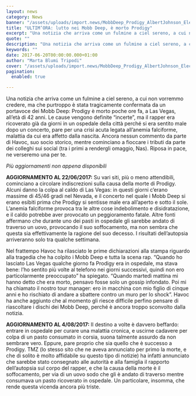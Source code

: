 ```yaml
---
layout: news
category: News
banner: "/assets/uploads/import.news/MobbDeep_Prodigy_AlbertJohnson_Electronic_Beats_940-640x640.jpg"
title: "ULTIM’ORA: lutto nei Mobb Deep, è morto Prodigy"
excerpt: "Una notizia che arriva come un fulmine a ciel sereno, a cui non vorremmo credere, ma che purtroppo è stata tragicamente confermata da un portavoce dei Mobb Deep: Prodigy è morto poche ore fa, a Las Vegas, all’età di 42 anni. Le cause vengono definite “incerte”, ma il rapper era ricoverato già da giorni in un ospedale [&hellip"
quote: ""
description: "Una notizia che arriva come un fulmine a ciel sereno, a cui non vorremmo credere, ma che purtroppo è stata tragicamente confermata da un portavoce dei Mobb Deep: Prodigy è morto poche ore fa, a Las Vegas, all’età di 42 anni. Le cause vengono definite “incerte”, ma il rapper era ricoverato già da giorni in un ospedale [&hellip"
keywords: ""
date: 2017-06-20T00:00:00.000+01:00
author: "Marta Blumi Tripodi"
cover: "/assets/uploads/import.news/MobbDeep_Prodigy_AlbertJohnson_Electronic_Beats_940-640x640.jpg"
pagination:
  enabled: true

---
```


Una notizia che arriva come un fulmine a ciel sereno, a cui non vorremmo credere, ma che purtroppo è stata tragicamente confermata da un portavoce dei Mobb Deep: Prodigy è morto poche ore fa, a Las Vegas, all’età di 42 anni. Le cause vengono definite “incerte”, ma il rapper era ricoverato già da giorni in un ospedale della città perché si era sentito male dopo un concerto, pare per una crisi acuta legata all’anemia falciforme, malattia da cui era affetto dalla nascita. Ancora nessun commento da parte di Havoc, suo socio storico, mentre cominciano a fioccare i tributi da parte dei colleghi sui social (tra i primi a rendergli omaggio, Nas). Riposa in pace, ne verseremo una per te.

_Più aggiornamenti non appena disponibili_

**AGGIORNAMENTO AL 22/06/2017:** Su vari siti, più o meno attendibili, cominciano a circolare indiscrezioni sulla causa della morte di Prodigy. Alcuni danno la colpa al caldo di Las Vegas: in questi giorni c’erano massime di 45/46 gradi nel Nevada, e il concerto nel quale i Mobb Deep si erano esibiti prima che Prodigy si sentisse male era all’aperto e sotto il sole. L’anemia falciforme provoca tra le altre cose indebolimento e disidratazione, e il caldo potrebbe aver provocato un peggioramento fatale. Altre fonti affermano che durante uno dei pasti in ospedale gli sarebbe andato di traverso un uovo, provocando il suo soffocamento, ma non sembra che questa sia effettivamente la ragione del suo decesso. I risultati dell’autopsia arriveranno solo tra qualche settimana.

Nel frattempo Havoc ha rilasciato le prime dichiarazioni alla stampa riguardo alla tragedia che ha colpito i Mobb Deep e tutta la scena rap. “Quando ho lasciato Las Vegas qualche giorno fa Prodigy era in ospedale, ma stava bene: l’ho sentito più volte al telefono nei giorni successivi, quindi non ero particolarmente preoccupato” ha spiegato. “Quando martedì mattina mi hanno detto che era morto, pensavo fosse solo un gossip infondato. Poi mi ha chiamato il nostro tour manager: ero in macchina con mio figlio di cinque anni e ho rischiato di andare a sbattere contro un muro per lo shock”. Havoc ha anche aggiunto che al momento gli riesce difficile perfino pensare di riascoltare i dischi dei Mobb Deep, perché è ancora troppo sconvolto dalla notizia.

**AGGIORNAMENTO AL 4/08/2017:** Il destino a volte è davvero beffardo: entrare in ospedale per curare una malattia cronica, e uscirne cadavere per colpa di un pasto consumato in corsia, suona talmente assurdo da non sembrare vero. Eppure, pare proprio che sia quello che è successo a Prodigy. TMZ (lo stesso sito che ne aveva annunciato per primo la morte, e che di solito è molto affidabile su questo tipo di notizie) ha infatti annunciato che sarebbe stato consegnato alle autorità e alla famiglia il rapporto dell’autopsia sul corpo del rapper, e che la causa della morte è il soffocamento, per via di un uovo sodo che gli è andato di traverso mentre consumava un pasto ricoverato in ospedale. Un particolare, insomma, che rende questa vicenda ancora più triste.